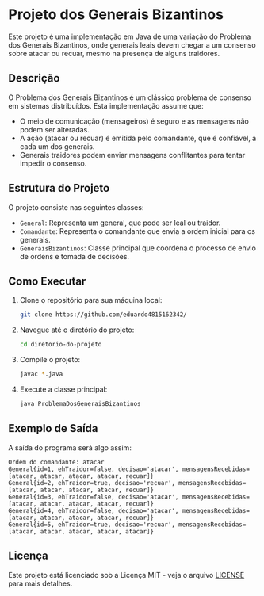 
# Projeto dos Generais Bizantinos

Este projeto é uma implementação em Java de uma variação do Problema dos Generais Bizantinos, onde generais leais devem chegar a um consenso sobre atacar ou recuar, mesmo na presença de alguns traidores.

## Descrição

O Problema dos Generais Bizantinos é um clássico problema de consenso em sistemas distribuídos. Esta implementação assume que:
- O meio de comunicação (mensageiros) é seguro e as mensagens não podem ser alteradas.
- A ação (atacar ou recuar) é emitida pelo comandante, que é confiável, a cada um dos generais.
- Generais traidores podem enviar mensagens conflitantes para tentar impedir o consenso.

## Estrutura do Projeto

O projeto consiste nas seguintes classes:
- `General`: Representa um general, que pode ser leal ou traidor.
- `Comandante`: Representa o comandante que envia a ordem inicial para os generais.
- `GeneraisBizantinos`: Classe principal que coordena o processo de envio de ordens e tomada de decisões.

## Como Executar

1. Clone o repositório para sua máquina local:
   ```sh
   git clone https://github.com/eduardo4815162342/
   ```

2. Navegue até o diretório do projeto:
   ```sh
   cd diretorio-do-projeto
   ```

3. Compile o projeto:
   ```sh
   javac *.java
   ```

4. Execute a classe principal:
   ```sh
   java ProblemaDosGeneraisBizantinos
   ```

## Exemplo de Saída

A saída do programa será algo assim:
```
Ordem do comandante: atacar
General{id=1, ehTraidor=false, decisao='atacar', mensagensRecebidas=[atacar, atacar, atacar, atacar, recuar]}
General{id=2, ehTraidor=true, decisao='recuar', mensagensRecebidas=[atacar, atacar, atacar, atacar, recuar]}
General{id=3, ehTraidor=false, decisao='atacar', mensagensRecebidas=[atacar, atacar, atacar, atacar, recuar]}
General{id=4, ehTraidor=false, decisao='atacar', mensagensRecebidas=[atacar, atacar, atacar, atacar, recuar]}
General{id=5, ehTraidor=true, decisao='recuar', mensagensRecebidas=[atacar, atacar, atacar, atacar, atacar]}
```


## Licença

Este projeto está licenciado sob a Licença MIT - veja o arquivo [LICENSE](LICENSE) para mais detalhes.
